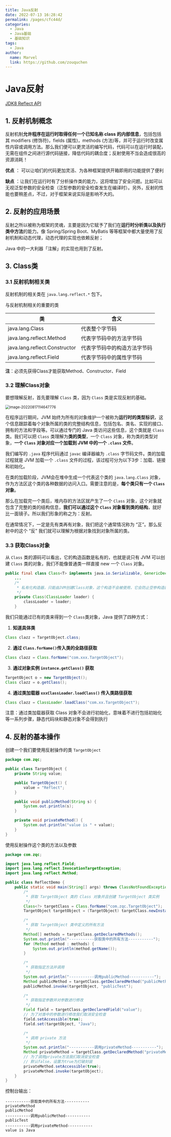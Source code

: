 ```yaml
---
title: Java反射
date: 2022-07-13 16:28:42
permalink: /pages/cfc44d/
categories:
  - Java
  - Java基础
  - 基础知识
tags:
  - Java
author: 
  name: Marvel
  link: https://github.com/zouquchen
---
```

# Java反射

[JDK8 Reflect API](https://docs.oracle.com/javase/8/docs/api/java/lang/reflect/package-summary.html)

## 1. 反射机制概念

反射机制**允许程序在运行时取得任何一个已知名称 class 的内部信息**，包括包括其 modifiers (修饰符)，fields (属性)，methods (方法)等，并可于运行时改变属性内容或调用方法。那么我们便可以更灵活的编写代码，代码可以在运行时装配，无需在组件之间进行源代码链接，降低代码的耦合度；反射使用不当会造成很高的资源消耗！

**优点** ： 可以让咱们的代码更加灵活、为各种框架提供开箱即用的功能提供了便利

**缺点** ：让我们在运行时有了分析操作类的能力，这将增加了安全问题。比如可以无视泛型参数的安全检查（泛型参数的安全检查发生在编译时）。另外，反射的性能也要稍差点，不过，对于框架来说实际是影响不大的。

## 2. 反射的应用场景

反射之所以被称为框架的灵魂，主要是因为它赋予了我们在**运行时分析类以及执行类中方法**的能力。像 Spring/Spring Boot、MyBatis 等等框架中都大量使用了反射机制和动态代理，动态代理的实现也依赖反射；

 Java 中的一大利器「注解」的实现也用到了反射。

## 3. Class类

### 3.1 反射机制相关类

反射机制的相关类在 `java.lang.reflect.*` 包下。

与反射机制相关的重要的类

| 类                            | 含义                         |
| ----------------------------- | ---------------------------- |
| java.lang.Class               | 代表整个字节码               |
| java.lang.reflect.Method      | 代表字节码中的方法字节码     |
| java.lang.reflect.Constructor | 代表字节码中的构造方法字节码 |
| java.lang.reflect.Field       | 代表字节码中的属性字节码     |

**注**：必须先获得Class才能获取Method、Constructor、Field

### 3.2 理解Class对象

要想理解反射，首先要理解 `Class` 类，因为 `Class` 类是实现反射的基础。

<img src="https://studynote-images.oss-cn-hangzhou.aliyuncs.com/Class-class.png" alt="image-20220817114647776" style="zoom: 80%;" />

在程序运行期间，JVM 始终为所有的对象维护一个被称为**运行时的类型标识**，这个信息跟踪着每个对象所属的类的完整结构信息，包括包名、类名、实现的接口、拥有的方法和字段等。可以通过专门的 Java 类访问这些信息，这个类就是 `Class` 类。我们可以把 `Class` 类理解为**类的类型**，一个 `Class` 对象，称为类的类型对象，**一个 `Class` 对象对应一个加载到 JVM 中的一个 `.class` 文件**。

我们编写的 `.java` 程序代码通过 `javac` 编译器编为 `.class` 字节码文件。类的加载过程就是 JVM 加载一个 `.class` 文件的过程，该过程可分为以下3步：加载、链接和初始化。

在类的加载阶段，JVM会在堆中生成一个代表这个类的 `java.lang.Class` 对象，作为方法区这个类的各种数据的访问入口。需要注意的是，**每个类只有一个 `Class` 对象**。

那么在加载完一个类后，堆内存的方法区就产生了一个 `Class` 对象，这个对象就包含了完整的类的结构信息，**我们可以通过这个 `Class` 对象看到类的结构**，就好比一面镜子。所以我们形象的称之为：反射。

在通常情况下，一定是先有类再有对象，我们把这个通常情况称为 “正”。那么反射中的这个 “反” 我们就可以理解为根据对象找到对象所属的类。

### 3.3 获取Class对象

从 `Class` 类的源码可以看出，它的构造函数是私有的，也就是说只有 JVM 可以创建 `Class` 类的对象，我们不能像普通类一样直接 new 一个 `Class` 对象。

```Java
public final class Class<T> implements java.io.Serializable, GenericDeclaration, Type, AnnotatedElement {
    ...
    /*
     * 私有化构造器，只能由JVM创建Class对象，这个构造不会被使用，它会防止空参构造器的自动生成
     */
    private Class(ClassLoader loader) {
        classLoader = loader;
    }
```

我们只能通过已有的类来得到一个 `Class`类对象，Java 提供了四种方式：

1. **知道具体类**

```Java
Class clazz = TargetObject.class;
```

2. **通过 `Class.forName()`传入类的全路径获取**

```Java
Class clazz = Class.forName("com.xxx.TargetObject");
```

3. **通过对象实例 `instance.getClass()` 获取**

```Java
TargetObject o = new TargetObject();
Class clazz = o.getClass();
```

4. **通过类加载器 `xxxClassLoader.loadClass()` 传入类路径获取**

```Java
Class clazz = ClassLoader.loadClass("com.xx.TargetObject");
```

注意：通过类加载器获取 Class 对象不会进行初始化，意味着不进行包括初始化等一系列步骤，静态代码块和静态对象不会得到执行

## 4. 反射的基本操作

创建一个我们要使用反射操作的类 `TargetObject`

```Java
package com.zqc;

public class TargetObject {
    private String value;

    public TargetObject() {
        value = "Reflect";
    }

    public void publicMethod(String s) {
        System.out.println(s);
    }

    private void privateMethod() {
        System.out.println("value is " + value);
    }
}

```

使用反射操作这个类的方法以及参数

```Java
package com.zqc;

import java.lang.reflect.Field;
import java.lang.reflect.InvocationTargetException;
import java.lang.reflect.Method;

public class ReflectDemo {
    public static void main(String[] args) throws ClassNotFoundException, NoSuchMethodException, IllegalAccessException, InstantiationException, InvocationTargetException, NoSuchFieldException {
        /*
         * 获取 TargetObject 类的 Class 对象并且创建 TargetObject 类实例
         */
        Class<?> targetClass = Class.forName("com.zqc.TargetObject");
        TargetObject targetObject = (TargetObject) targetClass.newInstance();

        /*
         * 获取 TargetObject 类中定义的所有方法
         */
        Method[] methods = targetClass.getDeclaredMethods();
        System.out.println("-----------获取类中的所有方法-----------");
        for (Method method : methods) {
            System.out.println(method.getName());
        }

        /*
         * 获取指定方法并调用
         */
        System.out.println("-----------调用publicMethod-----------");
        Method publicMethod = targetClass.getDeclaredMethod("publicMethod", String.class);
        publicMethod.invoke(targetObject, "publicTest");

        /*
         * 获取指定参数并对参数进行修改
         */
        Field field = targetClass.getDeclaredField("value");
        // 为了对类中的参数进行修改我们取消安全检查
        field.setAccessible(true);
        field.set(targetObject, "Java");

        /*
         * 调用 private 方法
         */
        System.out.println("-----------调用privateMethod-----------");
        Method privateMethod = targetClass.getDeclaredMethod("privateMethod");
        // 为了调用private方法我们取消安全检查
        // 默认false，设置为true为打破封装
        privateMethod.setAccessible(true);
        privateMethod.invoke(targetObject);
    }
}
```

控制台输出：

```Output
-----------获取类中的所有方法-----------
privateMethod
publicMethod
-----------调用publicMethod-----------
publicTest
-----------调用privateMethod-----------
value is Java
```

